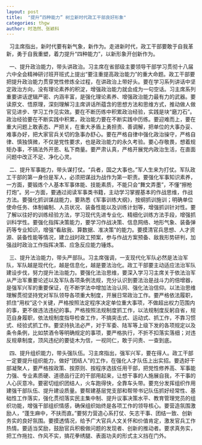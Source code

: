 ```yaml
---
layout: post
title:  "提升“四种能力” 树立新时代政工干部良好形象"
categories: thgw
author: 时浩然、张颖科
---
```


  习主席指出，新时代要有新气象，新作为。走进新时代，政工干部要敢于自我革新，勇于自我重塑，着力提升“四种能力”，以新形象开创新作为。

  一、提升政治能力，带头讲政治。习主席在省部级主要领导干部学习贯彻十八届六中全会精神研讨班开班式上提出“要注重提高政治能力”的重大命题。政工干部要把提升政治能力贯穿党性修炼全过程，在讲政治上带好头。要在学习系列讲话中坚定政治方向，没有理论素养的积淀，增强政治能力就会成为一句空话。习主席系列重要讲话逻辑严密、内涵丰富，是强化理论素养、增强政治能力最有力的武器。要读原文、悟原理，深刻理解习主席讲话所蕴含的思想方法和思维方式，推动做人做官见进步、学习工作见实效。要在不断历练中积累政治经验，实践是块“磨刀石”。政治经验要在不断实践中积累，政治能力要在不断实践中历练。要迎难而上，要在重大问题上敢表态、严把关，在重大矛盾上勇担责、善调解，把单位的大事办妥、难事办好，把大家官兵关切的急事办舒心。要在严格自律中强化政治操守，严格自律、慎独慎微，不仅是党性要求，也是政治能力的永久考验。要心存敬畏，想着规矩办事，不搞法外开恩、私下商量。要严肃认真，严格开展党内政治生活，在直面问题中改正不足、净化心灵。

  二、提升军事能力，带头谋打仗。“兵者，国之大事也。”军人生来为打仗。军队政工干部的第一身份是军人，必须把谋战为战作为第一职责。要强化军事知识素养，一方面，要锻炼个人基本军事体能、技能素质，不能只会“舞文弄墨”，不懂“擦枪打炮”。另一方面，要通过阅读军事类书籍，主动学习掌握基本的作战思维，作战方法。要强化抓训谋战能力，要熟悉《军事训练大纲》，按纲抓训施训；明确单位使命任务、体制编制、人员状况、装备性能以及训练计划等，增强抓训针对性。要了解以往好的训练经验方法，学习现代先进专业化、精细化训练方法手段，增强抓训科学性。要强化指挥决策能力，要学习作战决策、信息网络、地形气象、装备弹药等专业知识，增强“看敌我、算数据、准决策”的能力。要摸清官兵思想、人才资源、装备性能等情况，建立战时政工预案，参与作战方案预备、敌我形势研判，加强战时政治工作指挥决策、应急反应能力锤炼。

  三、提升法治能力，带头严部队。习主席强调，一支现代化军队必然是法治军队，军队越是现代化，越是信息化，越是要法治化。政工干部要主动适应法治军队建设步伐，努力提升法治能力。要强化法治思维，要深入学习习主席关于依法治军从严治军重要论述以及军队各项条例法规，充分认识到要法治是战斗力的倍增器，是强军兴军的重要保证，在不断学法中增加法治认同、强化法治信仰。以法治思维理解贯彻坚持党对军队领导各项重大制度，开展日常政治工作。要严格依法履职，抓住“用权”这个关键，严格按照法定程序决定单位重大事项，不做超出权力范围内的事，更不做违法违纪的事。严格按照法规制度抓工作，以法规制度反躬自省，规范自身履职，依法规制度指导检查工作，不搞突击式、运动式、抓工作，不靠习惯式、经验式抓工作。要坚持执法必严，对于军委、陆军等上级下发的各项规定以及条令条例，比如禁酒令等明确规定的事项，要严格执行，不折不扣落实落细；对违反规章制度，顶风违纪的要徒木为信，一视同仁，敢于问责、一查到底。

  四、提升组织能力，带头强队伍。习主席指出，强军兴军，要在得人。政工干部一定要提升组织能力，做好“团结人”的工作，在强化人才队伍上出实招。要选好干部凝聚人，要严格按政策、按原则、按程序选拔任用干部，把党性修养高、军事能力强、专业素质硬、道德品行正的干部用起来，让想干事的人施展自我，不干事的人心灰意冷。要密切组织团结人，火车跑得快，全靠车头带。要充分发挥组织作用建强干部队伍、提升建设质量。要帮建基层党支部和帮带书记队伍抓好经常性、基础性工作落实，强化贯彻落实民主集中制、提升议事决策水平、教育管理党员的组织功能，增强干部组织情感，确保组织始终是各项工作的领导核心。要营造氛围激励人，“蓬生麻中，不扶而直。”要努力营造心系打仗、矢志干事、团结一致、创新务实的良好氛围。要摸透情况，给予广大官兵人文关怀和价值肯定，激发官兵工作热情。要适当奖励，鼓励官兵积极做问题的发现者、创新的推动者。要求真务实，把工作拖拉、作风不实，搞花拳绣腿、表面功夫的形式主义挡在门外。

 